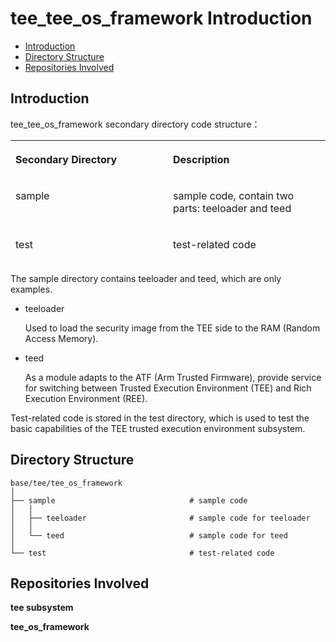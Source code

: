 # tee_tee_os_framework Introduction<a name="ZH-CN_TOPIC_0000001148528849"></a>

-   [Introduction](#section11660541593)
-   [Directory Structure](#section161941989596)
-   [Repositories Involved](#section1371113476307)

## Introduction<a name="section11660541593"></a>

tee_tee_os_framework secondary directory code structure：

<a name="table2977131081412"></a>
<table><thead align="left"><tr id="row7977610131417"><th class="cellrowborder" valign="top" width="50%" id="mcps1.2.3.1.1"><p id="p18792459121314"><a name="p18792459121314"></a><a name="p18792459121314"></a>Secondary Directory</p>
</th>
<th class="cellrowborder" valign="top" width="50%" id="mcps1.2.3.1.2"><p id="p77921459191317"><a name="p77921459191317"></a><a name="p77921459191317"></a>Description</p>
</th>

<tr id="row6978161091412"><td class="cellrowborder" valign="top" width="50%" headers="mcps1.2.3.1.1 "><p id="p64006181102"><a name="p64006181102"></a><a name="p64006181102"></a>sample</p>
</td>
<td class="cellrowborder" valign="top" width="50%" headers="mcps1.2.3.1.2 "><p id="p7456843192018"><a name="p7456843192018"></a><a name="p7456843192018"></a>sample code, contain two parts: teeloader and teed</p>
</td>
</tr>

<tr id="row6978201031415"><td class="cellrowborder" valign="top" width="50%" headers="mcps1.2.3.1.1 "><p id="p1978910485104"><a name="p1978910485104"></a><a name="p1978910485104"></a>test</p>
</td>
<td class="cellrowborder" valign="top" width="50%" headers="mcps1.2.3.1.2 "><p id="p1059035912204"><a name="p1059035912204"></a><a name="p1059035912204"></a>test-related code</p>
</td>
</tr>
</tbody>
</table>

The sample directory contains teeloader and teed, which are only examples.
-  teeloader

    Used to load the security image from the TEE side to the RAM (Random Access Memory).

-  teed

    As a module adapts to the ATF (Arm Trusted Firmware), provide service for switching between Trusted Execution Environment (TEE) and Rich Execution Environment (REE).

Test-related code is stored in the test directory, which is used to test the basic capabilities of the TEE trusted execution environment subsystem.

## Directory Structure<a name="section161941989596"></a>

```
base/tee/tee_os_framework
│ 
├── sample                              # sample code
│   │  
│   ├── teeloader                       # sample code for teeloader
│   │  
│   └── teed                            # sample code for teed
│ 
└── test                                # test-related code
```

## Repositories Involved<a name="section1371113476307"></a>

**tee subsystem**

**tee_os_framework**
